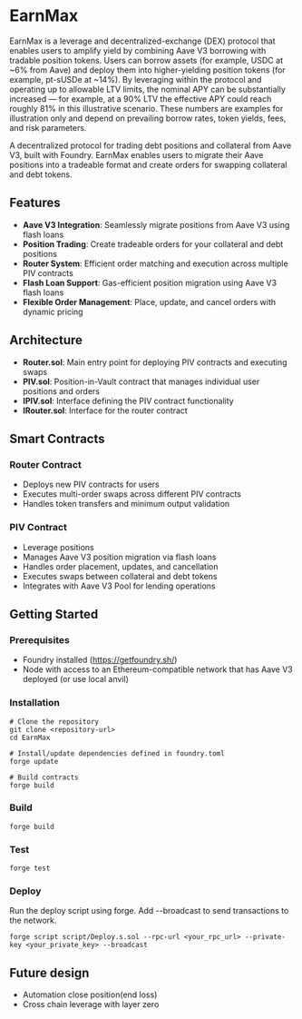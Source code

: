 # EarnMax

EarnMax is a leverage and decentralized-exchange (DEX) protocol that enables users to amplify yield by combining Aave V3 borrowing with tradable position tokens. Users can borrow assets (for example, USDC at ~6% from Aave) and deploy them into higher-yielding position tokens (for example, pt-sUSDe at ~14%). By leveraging within the protocol and operating up to allowable LTV limits, the nominal APY can be substantially increased — for example, at a 90% LTV the effective APY could reach roughly 81% in this illustrative scenario. These numbers are examples for illustration only and depend on prevailing borrow rates, token yields, fees, and risk parameters.

A decentralized protocol for trading debt positions and collateral from Aave V3, built with Foundry. EarnMax enables users to migrate their Aave positions into a tradeable format and create orders for swapping collateral and debt tokens.

## Features

- **Aave V3 Integration**: Seamlessly migrate positions from Aave V3 using flash loans
- **Position Trading**: Create tradeable orders for your collateral and debt positions
- **Router System**: Efficient order matching and execution across multiple PIV contracts
- **Flash Loan Support**: Gas-efficient position migration using Aave V3 flash loans
- **Flexible Order Management**: Place, update, and cancel orders with dynamic pricing

## Architecture

- **Router.sol**: Main entry point for deploying PIV contracts and executing swaps
- **PIV.sol**: Position-in-Vault contract that manages individual user positions and orders
- **IPIV.sol**: Interface defining the PIV contract functionality
- **IRouter.sol**: Interface for the router contract

## Smart Contracts

### Router Contract
- Deploys new PIV contracts for users
- Executes multi-order swaps across different PIV contracts
- Handles token transfers and minimum output validation

### PIV Contract
- Leverage positions
- Manages Aave V3 position migration via flash loans
- Handles order placement, updates, and cancellation
- Executes swaps between collateral and debt tokens
- Integrates with Aave V3 Pool for lending operations

## Getting Started

### Prerequisites
- Foundry installed (https://getfoundry.sh/)
- Node with access to an Ethereum-compatible network that has Aave V3 deployed (or use local anvil)

### Installation

```shell
# Clone the repository
git clone <repository-url>
cd EarnMax

# Install/update dependencies defined in foundry.toml
forge update

# Build contracts
forge build
```

### Build

```shell
forge build
```

### Test

```shell
forge test
```

### Deploy

Run the deploy script using forge. Add --broadcast to send transactions to the network.

```shell
forge script script/Deploy.s.sol --rpc-url <your_rpc_url> --private-key <your_private_key> --broadcast
```

## Future design
- Automation close position(end loss)
- Cross chain leverage with layer zero
